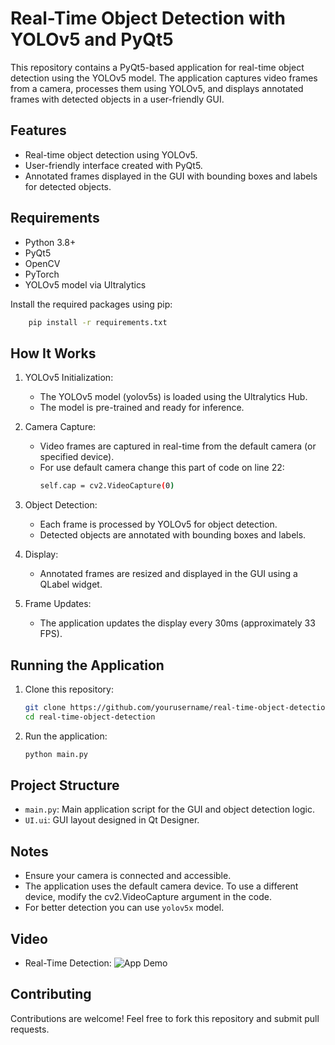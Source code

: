 # Real-Time Object Detection with YOLOv5 and PyQt5

This repository contains a PyQt5-based application for real-time object detection using the YOLOv5 model. The application captures video frames from a camera, processes them using YOLOv5, and displays annotated frames with detected objects in a user-friendly GUI.

## Features

- Real-time object detection using YOLOv5.
- User-friendly interface created with PyQt5.
- Annotated frames displayed in the GUI with bounding boxes and labels for detected objects.

## Requirements

- Python 3.8+
- PyQt5
- OpenCV
- PyTorch
- YOLOv5 model via Ultralytics

Install the required packages using pip:
```bash
    pip install -r requirements.txt 
```

## How It Works
1. YOLOv5 Initialization:
    - The YOLOv5 model (yolov5s) is loaded using the Ultralytics Hub.
    - The model is pre-trained and ready for inference.

2. Camera Capture:
   - Video frames are captured in real-time from the default camera (or specified device).
   - For use default camera change this part of code on line 22:
        ```bash
        self.cap = cv2.VideoCapture(0)
        ```
   
3. Object Detection:
    - Each frame is processed by YOLOv5 for object detection.
    - Detected objects are annotated with bounding boxes and labels.

4. Display:
    - Annotated frames are resized and displayed in the GUI using a QLabel widget.

5. Frame Updates:
    - The application updates the display every 30ms (approximately 33 FPS).

## Running the Application
1. Clone this repository:
   ```bash
   git clone https://github.com/yourusername/real-time-object-detection.git
   cd real-time-object-detection
   ```
2. Run the application:
   ```bash
   python main.py
   ```
   
## Project Structure
   - `main.py`: Main application script for the GUI and object detection logic.
   - `UI.ui`: GUI layout designed in Qt Designer.

## Notes
   - Ensure your camera is connected and accessible.
   - The application uses the default camera device. To use a different device, modify the cv2.VideoCapture argument in the code.
   - For better detection you can use `yolov5x` model.

## Video
   - Real-Time Detection:
      ![App Demo](screenshots/AppVideo.gif)

## Contributing
Contributions are welcome! Feel free to fork this repository and submit pull requests.
